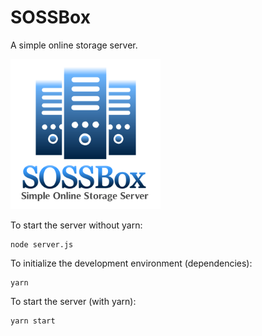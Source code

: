 # SOSSBox
A simple online storage server.

<img src="public/logo.png" alt="SOSSBox Server Logo" style="zoom:75%;" />

To start the server without yarn:
```
node server.js
```

To initialize the development environment (dependencies):
```
yarn
```
To start the server (with yarn):
```
yarn start
```
